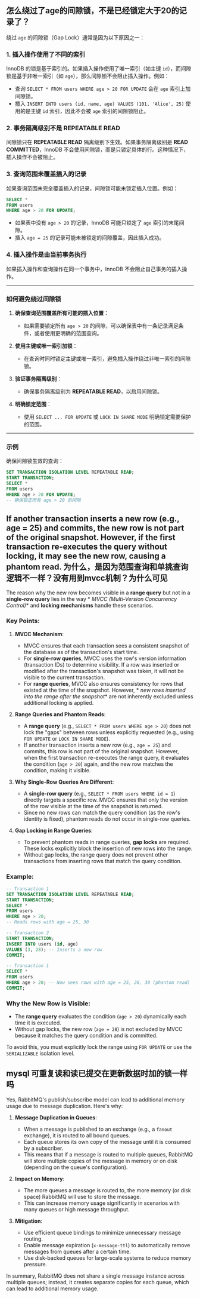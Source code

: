 ## 怎么绕过了age的间隙锁，不是已经锁定大于20的记录了？

绕过 `age` 的间隙锁（Gap Lock）通常是因为以下原因之一：

### 1. **插入操作使用了不同的索引**

InnoDB 的锁是基于索引的。如果插入操作使用了唯一索引（如主键 `id`），而间隙锁是基于非唯一索引（如 `age`），那么间隙锁不会阻止插入操作。例如：

- 查询 `SELECT * FROM users WHERE age > 20 FOR UPDATE` 会在 `age` 索引上加间隙锁。
- 插入 `INSERT INTO users (id, name, age) VALUES (101, 'Alice', 25)` 使用的是主键 `id` 索引，因此不会被 `age` 索引的间隙锁阻止。

### 2. **事务隔离级别不是 REPEATABLE READ**

间隙锁只在 **REPEATABLE READ** 隔离级别下生效。如果事务隔离级别是 **READ COMMITTED**，InnoDB
不会使用间隙锁，而是只锁定具体的行。这种情况下，插入操作不会被阻止。

### 3. **查询范围未覆盖插入的记录**

如果查询范围未完全覆盖插入的记录，间隙锁可能未锁定插入位置。例如：

```sql
SELECT *
FROM users
WHERE age > 20 FOR UPDATE;
```

- 如果表中没有 `age > 20` 的记录，InnoDB 可能只锁定了 `age` 索引的末尾间隙。
- 插入 `age = 25` 的记录可能未被锁定的间隙覆盖，因此插入成功。

### 4. **插入操作是由当前事务执行**

如果插入操作和查询操作在同一个事务中，InnoDB 不会阻止自己事务的插入操作。

---

### 如何避免绕过间隙锁

1. **确保查询范围覆盖所有可能的插入位置**：
    - 如果需要锁定所有 `age > 20` 的间隙，可以确保表中有一条记录满足条件，或者使用更明确的范围查询。

2. **使用主键或唯一索引加锁**：
    - 在查询时同时锁定主键或唯一索引，避免插入操作绕过非唯一索引的间隙锁。

3. **验证事务隔离级别**：
    - 确保事务隔离级别为 **REPEATABLE READ**，以启用间隙锁。

4. **明确锁定范围**：
    - 使用 `SELECT ... FOR UPDATE` 或 `LOCK IN SHARE MODE` 明确锁定需要保护的范围。

---

### 示例

确保间隙锁生效的查询：

```sql
SET TRANSACTION ISOLATION LEVEL REPEATABLE READ;
START TRANSACTION;
SELECT *
FROM users
WHERE age > 20 FOR UPDATE;
-- 确保锁定所有 age > 20 的间隙
```

## If another transaction inserts a new row (e.g., age = 25) and commits, the new row is not part of the original snapshot. However, if the first transaction re-executes the query without locking, it may see the new row, causing a phantom read. 为什么，是因为范围查询和单挑查询逻辑不一样？没有用到mvcc机制？为什么可见

The reason why the new row becomes visible in a **range query** but not in a **single-row query** lies in the way *
*MVCC (Multi-Version Concurrency Control)** and **locking mechanisms** handle these scenarios.

### Key Points:

1. **MVCC Mechanism**:
    - MVCC ensures that each transaction sees a consistent snapshot of the database as of the transaction's start time.
    - For **single-row queries**, MVCC uses the row's version information (transaction IDs) to determine visibility. If
      a row was inserted or modified after the transaction's snapshot was taken, it will not be visible to the current
      transaction.
    - For **range queries**, MVCC also ensures consistency for rows that existed at the time of the snapshot. However, *
      *new rows inserted into the range after the snapshot** are not inherently excluded unless additional locking is
      applied.

2. **Range Queries and Phantom Reads**:
    - A **range query** (e.g., `SELECT * FROM users WHERE age > 20`) does not lock the "gaps" between rows unless
      explicitly requested (e.g., using `FOR UPDATE` or `LOCK IN SHARE MODE`).
    - If another transaction inserts a new row (e.g., `age = 25`) and commits, this row is not part of the original
      snapshot. However, when the first transaction re-executes the range query, it evaluates the condition (`age > 20`)
      again, and the new row matches the condition, making it visible.

3. **Why Single-Row Queries Are Different**:
    - A **single-row query** (e.g., `SELECT * FROM users WHERE id = 1`) directly targets a specific row. MVCC ensures
      that only the version of the row visible at the time of the snapshot is returned.
    - Since no new rows can match the query condition (as the row's identity is fixed), phantom reads do not occur in
      single-row queries.

4. **Gap Locking in Range Queries**:
    - To prevent phantom reads in range queries, **gap locks** are required. These locks explicitly block the insertion
      of new rows into the range.
    - Without gap locks, the range query does not prevent other transactions from inserting rows that match the query
      condition.

### Example:

```sql
-- Transaction 1
SET TRANSACTION ISOLATION LEVEL REPEATABLE READ;
START TRANSACTION;
SELECT *
FROM users
WHERE age > 20;
-- Reads rows with age = 25, 30

-- Transaction 2
START TRANSACTION;
INSERT INTO users (id, age)
VALUES (3, 28); -- Inserts a new row
COMMIT;

-- Transaction 1
SELECT *
FROM users
WHERE age > 20; -- Now sees rows with age = 25, 28, 30 (phantom read)
COMMIT;
```

### Why the New Row is Visible:

- The **range query** evaluates the condition (`age > 20`) dynamically each time it is executed.
- Without gap locks, the new row (`age = 28`) is not excluded by MVCC because it matches the query condition and is
  committed.

To avoid this, you must explicitly lock the range using `FOR UPDATE` or use the `SERIALIZABLE` isolation level.

## mysql 可重复读和读已提交在更新数据时加的锁一样吗

Yes, RabbitMQ's publish/subscribe model can lead to additional memory usage due to message duplication. Here's why:

1. **Message Duplication in Queues**:
    - When a message is published to an exchange (e.g., a `fanout` exchange), it is routed to all bound queues.
    - Each queue stores its own copy of the message until it is consumed by a subscriber.
    - This means that if a message is routed to multiple queues, RabbitMQ will store multiple copies of the message in
      memory or on disk (depending on the queue's configuration).

2. **Impact on Memory**:
    - The more queues a message is routed to, the more memory (or disk space) RabbitMQ will use to store the message.
    - This can increase memory usage significantly in scenarios with many queues or high message throughput.

3. **Mitigation**:
    - Use efficient queue bindings to minimize unnecessary message routing.
    - Enable message expiration (`x-message-ttl`) to automatically remove messages from queues after a certain time.
    - Use disk-backed queues for large-scale systems to reduce memory pressure.

In summary, RabbitMQ does not share a single message instance across multiple queues; instead, it creates separate
copies for each queue, which can lead to additional memory usage.
